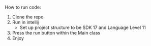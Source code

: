 How to run code:

1. Clone the repo
2. Run in intellij
    - Set up project structure to be SDK 17 and Language Level 11
3. Press the run button within the Main class
4. Enjoy